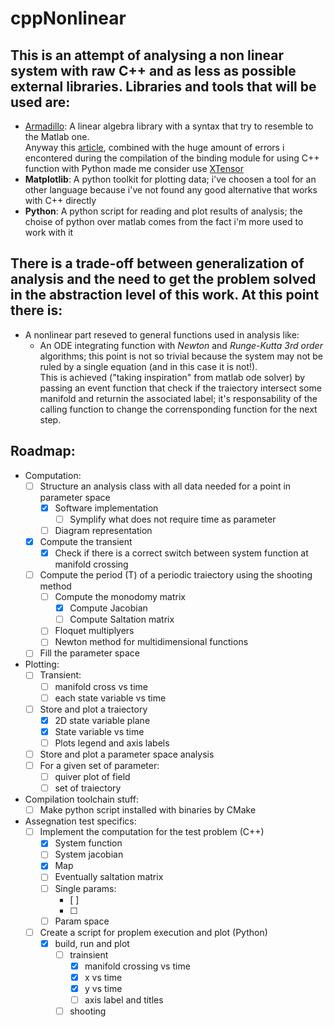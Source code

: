 # cppNonlinear

## This is an attempt of analysing a non linear system with raw C++ and as less as possible external libraries. Libraries and tools that will be used are:
- <a href=http://arma.sourceforge.net/>Armadillo</a>: A linear algebra library with a syntax that try to resemble to the Matlab one. <br> Anyway this <a href="https://gist.github.com/bkaradzic/2e39896bc7d8c34e042b">article</a>, combined with the huge amount of errors i encontered during the compilation of the binding module for using C++ function with Python made me consider use <a href="https://xtensor.readthedocs.io/en/latest/index.html">XTensor</a>
- <b>Matplotlib</b>: A python toolkit for plotting data; i've choosen a tool for an other language because i've not found any good alternative that works with C++ directly
- <b>Python</b>: A python script for reading and plot results of analysis; the choise of python over matlab comes from the fact i'm more used to work with it

## There is a trade-off between generalization of analysis and the need to get the problem solved in the abstraction level of this work. At this point there is:
- A nonlinear part reseved to general functions used in analysis like:
  - An ODE integrating function with <i>Newton</i> and <i>Runge-Kutta 3rd order</i> algorithms; this point is not so trivial because the system may not be ruled by a single equation (and in this case it is not!).<br>
  This is achieved ("taking inspiration" from matlab ode solver) by passing an event function that check if the traiectory intersect some manifold and returnin the associated label; it's responsability of the calling function
  to change the corrensponding function for the next step.

## Roadmap:

  - Computation:
    - [ ] Structure an analysis class with all data needed for a point in parameter space
      - [X] Software implementation
        - [ ] Symplify what does not require time as parameter
      - [ ] Diagram representation
    - [X] Compute the transient
      - [X] Check if there is a correct switch between system function at manifold crossing
    - [ ] Compute the period (T) of a periodic traiectory using the shooting method
      - [ ] Compute the monodomy matrix
        - [X] Compute Jacobian
        - [ ] Compute Saltation matrix
      - [ ] Floquet multiplyers
      - [ ] Newton method for multidimensional functions
    - [ ] Fill the parameter space
  - Plotting:
    - [ ] Transient:
      - [ ] manifold cross vs time
      - [ ] each state variable vs time
    - [ ] Store and plot a traiectory
      - [X] 2D state variable plane
      - [X] State variable vs time
      - [ ] Plots legend and axis labels
    - [ ] Store and plot a parameter space analysis
    - [ ] For a given set of parameter:
      - [ ] quiver plot of field
      - [ ] set of traiectory

  - Compilation toolchain stuff:
    - [ ] Make python script installed with binaries by CMake

  - Assegnation test specifics:
    - [ ] Implement the computation for the test problem (C++)
      - [X] System function
      - [ ] System jacobian
      - [X] Map
      - [ ] Eventually saltation matrix
      - [ ] Single params:
        - [ ]
        - [ ]
      - [ ] Param space
    - [ ] Create a script for proplem execution and plot (Python)
      - [X] build, run and plot
        - [ ] trainsient
          - [X] manifold crossing vs time
          - [X] x vs time
          - [X] y vs time
          - [ ] axis label and titles
        - [ ] shooting
